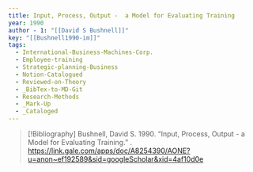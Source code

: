 ```yaml
---
title: Input, Process, Output -  a Model for Evaluating Training
year: 1990
author - 1: "[[David S Bushnell]]"
key: "[[Bushnell1990-im]]"
tags:
  - International-Business-Machines-Corp.
  - Employee-training
  - Strategic-planning-Business
  - Notion-Catalogued
  - Reviewed-on-Theory
  - _BibTex-to-MD-Git
  - Research-Methods
  - _Mark-Up
  - _Cataloged
---
```


> [!Bibliography]
> Bushnell, David S. 1990. “Input, Process, Output -  a Model for Evaluating Training.” . https://link.gale.com/apps/doc/A8254390/AONE?u=anon~ef192589&sid=googleScholar&xid=4af10d0e